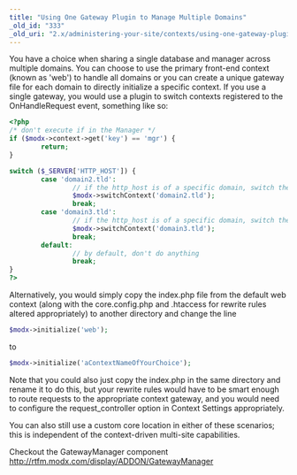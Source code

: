 ```yaml
---
title: "Using One Gateway Plugin to Manage Multiple Domains"
_old_id: "333"
_old_uri: "2.x/administering-your-site/contexts/using-one-gateway-plugin-to-manage-multiple-domains"
---
```


You have a choice when sharing a single database and manager across multiple domains. You can choose to use the primary front-end context (known as 'web') to handle all domains or you can create a unique gateway file for each domain to directly initialize a specific context. If you use a single gateway, you would use a plugin to switch contexts registered to the OnHandleRequest event, something like so:

``` php 
<?php
/* don't execute if in the Manager */
if ($modx->context->get('key') == 'mgr') {
        return;
}

switch ($_SERVER['HTTP_HOST']) {
        case 'domain2.tld':
                // if the http_host is of a specific domain, switch the context
                $modx->switchContext('domain2.tld');
                break;
        case 'domain3.tld':
                // if the http_host is of a specific domain, switch the context
                $modx->switchContext('domain3.tld');
                break;
        default:
                // by default, don't do anything
                break;
}
?>
```

Alternatively, you would simply copy the index.php file from the default web context (along with the core.config.php and .htaccess for rewrite rules altered appropriately) to another directory and change the line

``` php 
$modx->initialize('web');
```

to

``` php 
$modx->initialize('aContextNameOfYourChoice');
```

Note that you could also just copy the index.php in the same directory and rename it to do this, but your rewrite rules would have to be smart enough to route requests to the appropriate context gateway, and you would need to configure the request\_controller option in Context Settings appropriately.

You can also still use a custom core location in either of these scenarios; this is independent of the context-driven multi-site capabilities.

Checkout the GatewayManager component 
<http://rtfm.modx.com/display/ADDON/GatewayManager>